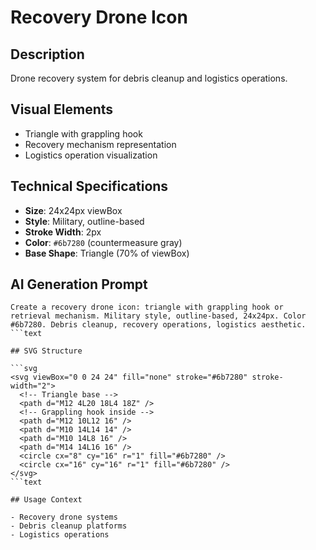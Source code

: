 # Recovery Drone Icon

## Description

Drone recovery system for debris cleanup and logistics operations.

## Visual Elements

- Triangle with grappling hook
- Recovery mechanism representation
- Logistics operation visualization

## Technical Specifications

- **Size**: 24x24px viewBox
- **Style**: Military, outline-based
- **Stroke Width**: 2px
- **Color**: `#6b7280` (countermeasure gray)
- **Base Shape**: Triangle (70% of viewBox)

## AI Generation Prompt

```text
Create a recovery drone icon: triangle with grappling hook or retrieval mechanism. Military style, outline-based, 24x24px. Color #6b7280. Debris cleanup, recovery operations, logistics aesthetic.
```text

## SVG Structure

```svg
<svg viewBox="0 0 24 24" fill="none" stroke="#6b7280" stroke-width="2">
  <!-- Triangle base -->
  <path d="M12 4L20 18L4 18Z" />
  <!-- Grappling hook inside -->
  <path d="M12 10L12 16" />
  <path d="M10 14L14 14" />
  <path d="M10 14L8 16" />
  <path d="M14 14L16 16" />
  <circle cx="8" cy="16" r="1" fill="#6b7280" />
  <circle cx="16" cy="16" r="1" fill="#6b7280" />
</svg>
```text

## Usage Context

- Recovery drone systems
- Debris cleanup platforms
- Logistics operations

